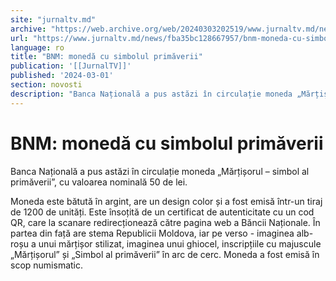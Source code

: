 ```yaml
---
site: "jurnaltv.md"
archive: "https://web.archive.org/web/20240303202519/www.jurnaltv.md/news/fba35bc128667957/bnm-moneda-cu-simbolul-primaverii.html"
url: "https://www.jurnaltv.md/news/fba35bc128667957/bnm-moneda-cu-simbolul-primaverii.html"
language: ro
title: "BNM: monedă cu simbolul primăverii"
publication: '[[JurnalTV]]'
published: '2024-03-01'
section: novosti
description: "Banca Națională a pus astăzi în circulație moneda „Mărțișorul – simbol al primăverii”, cu valoarea nominală 50 de lei."
---
```


# BNM: monedă cu simbolul primăverii

Banca Națională a pus astăzi în circulație moneda „Mărțișorul – simbol al primăverii”, cu valoarea nominală 50 de lei.

Moneda este bătută în argint, are un design color și a fost emisă într-un tiraj de 1200 de unități. Este însoțită de un certificat de autenticitate cu un cod QR, care la scanare redirecționează către pagina web a Băncii Naționale. În partea din față are stema Republicii Moldova, iar pe verso - imaginea alb-roșu a unui mărțișor stilizat, imaginea unui ghiocel, inscripțiile cu majuscule „Mărțișorul” și „Simbol al primăverii” în arc de cerc. Moneda a fost emisă în scop numismatic.